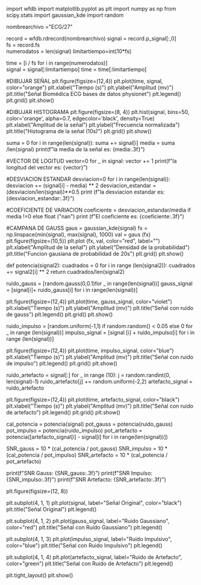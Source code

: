 import wfdb
import matplotlib.pyplot as plt
import numpy as np
from scipy.stats import gaussian_kde
import random

nombrearchivo ="ECG/27"

record = wfdb.rdrecord(nombrearchivo)
signal = record.p_signal[:,0]  
fs = record.fs  
numerodatos = len(signal) 
limitartiempo=int(10*fs)

time = [i / fs for i in range(numerodatos)]  
signal = signal[:limitartiempo]
time = time[:limitartiempo]

#DIBUJAR SEÑAL
plt.figure(figsize=(12,4))
plt.plot(time, signal, color="orange")
plt.xlabel("Tiempo (s)")
plt.ylabel("Amplitud (mv)")
plt.title("Señal Biomédica ECG bases de datos physionet")
plt.legend()
plt.grid()
plt.show()

#DIBUJAR HISTOGRAMA
plt.figure(figsize=(8, 4))
plt.hist(signal, bins=50, color='orange', alpha=0.7, edgecolor='black', density=True)
plt.xlabel("Amplitud de la señal")
plt.ylabel("Frecuencia normalizada")
plt.title("Histograma de la señal (10s)")
plt.grid()
plt.show()

suma = 0
for i in range(len(signal)):
    suma += signal[i]
media = suma /len(signal)
print(f"la media de la señal es: {media:.3f}")

#VECTOR DE LOGITUD
vector=0
for _ in signal:
    vector += 1
print(f"la longitud del vector es: {vector}")

#DESVIACION ESTANDAR
desviacion=0
for i in range(len(signal)):
    desviacion += (signal[i] - media) ** 2
desviacion_estandar = (desviacion/len(signal))**0.5
print (f"la desviacion estandar es: {desviacion_estandar:.3f}")

#COEFICIENTE DE VARIACION
coeficiente = desviacion_estandar/media if media !=0 else float ("nan")
print (f"El coeficiente es: {coeficiente:.3f}")

#CAMPANA DE GAUSS
gaus = gaussian_kde(signal)
fx = np.linspace(min(signal), max(signal), 1000)
val = gaus (fx)
plt.figure(figsize=(10,5))
plt.plot (fx, val, color="red", label="")
plt.xlabel("Amplitud de la señal")
plt.ylabel("Densidad de la probabilidad")
plt.title("Funcion gausiana de probabilidad de 20s")
plt.grid()
plt.show()

def potencia(signal2):
    cuadrados = 0
    for i in range (len(signal2)):
        cuadrados += signal2[i] ** 2
    return cuadrados/len(signal2)

ruido_gauss = [random.gauss(0,0.1)for _ in range(len(signal))]
gauss_signal = [signal[i]+ ruido_gauss[i] for i in range(len(signal))]

plt.figure(figsize=(12,4))
plt.plot(time, gauss_signal, color="violet")
plt.xlabel("Tiempo (s)")
plt.ylabel("Amplitud (mv)")
plt.title("Señal con ruido de gauss")
plt.legend()
plt.grid()
plt.show()


ruido_impulso = [random.uniform(-1,1) if random.random() < 0.05 else 0 for _ in range (len(signal))]
impulso_signal = [signal [i] + ruido_impulso[i] for i in range (len(signal))]

plt.figure(figsize=(12,4))
plt.plot(time, impulso_signal, color="blue")
plt.xlabel("Tiempo (s)")
plt.ylabel("Amplitud (mv)")
plt.title("Señal con ruido de impulso")
plt.legend()
plt.grid()
plt.show()

ruido_artefacto = signal[:]
for _ in range (10):
    j = random.randint(0, len(signal)-1)
    ruido_artefacto[j] += random.uniform(-2,2)
artefacto_signal = ruido_artefacto

plt.figure(figsize=(12,4))
plt.plot(time, artefacto_signal, color="black")
plt.xlabel("Tiempo (s)")
plt.ylabel("Amplitud (mv)")
plt.title("Señal con ruido de artefacto")
plt.legend()
plt.grid()
plt.show()

cal_potencia = potencia(signal)
pot_gauss = potencia(ruido_gauss)
pot_impulso = potencia(ruido_impulso)
pot_artefacto = potencia([artefacto_signal[i] - signal[i] for i in range(len(signal))])

SNR_gauss = 10 * (cal_potencia / pot_gauss)
SNR_impulso = 10 * (cal_potencia / pot_impulso)
SNR_artefacto = 10 * (cal_potencia / pot_artefacto)

print(f"SNR Gauss: {SNR_gauss:.3f}")
print(f"SNR Impulso: {SNR_impulso:.3f}")
print(f"SNR Artefacto: {SNR_artefacto:.3f}")

plt.figure(figsize=(12, 8))

plt.subplot(4, 1, 1)
plt.plot(signal, label="Señal Original", color="black")
plt.title("Señal Original")
plt.legend()

plt.subplot(4, 1, 2)
plt.plot(gauss_signal, label="Ruido Gaussiano", color="red")
plt.title("Señal con Ruido Gaussiano")
plt.legend()

plt.subplot(4, 1, 3)
plt.plot(impulso_signal, label="Ruido Impulsivo", color="blue")
plt.title("Señal con Ruido Impulsivo")
plt.legend()

plt.subplot(4, 1, 4)
plt.plot(artefacto_signal, label="Ruido de Artefacto", color="green")
plt.title("Señal con Ruido de Artefacto")
plt.legend()

plt.tight_layout()
plt.show()
